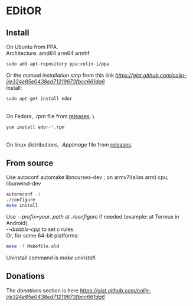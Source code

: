 # EDitOR

## Install
On Ubuntu from PPA.\
Architecture: amd64 arm64 armhf
```sh
sudo add-apt-repository ppa:colin-i/ppa
```
Or the *manual installation step* from this link *https://gist.github.com/colin-i/e324e85e0438ed71219673fbcc661da6* \
Install:
```sh
sudo apt-get install edor
```
\
On Fedora, <i>.rpm</i> file from [releases](https://github.com/colin-i/edor/releases). \
```sh
yum install edor-*.rpm
```
\
On linux distributions, <i>.AppImage</i> file from [releases](https://github.com/colin-i/edor/releases).

## From source
Use autoconf automake libncurses-dev ; on armv7l(alias arm) cpu, libunwind-dev
```sh
autoreconf -i
./configure
make install
```
Use *\-\-prefix=your_path* at *./configure* if needed (example: at Termux in Android).\
*\-\-disable\-cpp* to set c rules.\
Or, for some 64-bit platforms:
```sh
make -f Makefile.old
```
Uninstall command is *make uninstall*.

## Donations
The *donations* section is here
*https://gist.github.com/colin-i/e324e85e0438ed71219673fbcc661da6*

